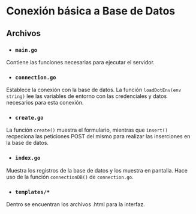 # Conexión básica a Base de Datos
## Archivos
* ### `main.go`
Contiene las funciones necesarias para ejecutar el servidor.
* ### `connection.go`
Establece la conexión con la base de datos. La función `loadDotEnv(env string)` lee las variables de entorno con las credenciales y datos necesarios para esta conexión.
* ### `create.go`
La función `create()` muestra el formulario, mientras que `insert()` recpeciona las peticiones POST del mismo para realizar las inserciones en la base de datos.
* ### `index.go`
Muestra los registros de la base de datos y los muestra en pantalla. Hace uso de la función `connectionDB()` de `connection.go`.
* ### `templates/*`
Dentro se encuentran los archivos .html para la interfaz.